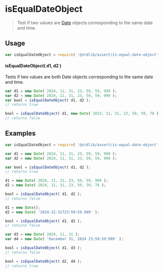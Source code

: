 <!--

@license Apache-2.0

Copyright (c) 2024 The Stdlib Authors.

Licensed under the Apache License, Version 2.0 (the "License");
you may not use this file except in compliance with the License.
You may obtain a copy of the License at

   http://www.apache.org/licenses/LICENSE-2.0

Unless required by applicable law or agreed to in writing, software
distributed under the License is distributed on an "AS IS" BASIS,
WITHOUT WARRANTIES OR CONDITIONS OF ANY KIND, either express or implied.
See the License for the specific language governing permissions and
limitations under the License.

-->

# isEqualDateObject

> Test if two values are [Date](https://developer.mozilla.org/en-US/docs/Web/JavaScript/Reference/Global_Objects/Date) objects corresponding to the same date and time.

<section class="usage">

## Usage

```javascript
var isEqualDateObject = require( '@stdlib/assert/is-equal-date-object' );
```

#### isEqualDateObject( d1, d2 )

Tests if two values are both Date objects corresponding to the same date and time.

```javascript
var d1 = new Date( 2024, 11, 31, 23, 59, 59, 999 );
var d2 = new Date( 2024, 11, 31, 23, 59, 59, 999 );
var bool = isEqualDateObject( d1, d2 );
// returns true

bool = isEqualDateObject( d1, new Date( 2023, 11, 31, 23, 59, 59, 78 ) );
// returns false
```

</section>

<!-- /.usage -->

<section class="examples">

## Examples

<!-- eslint no-undef: "error" -->

```javascript
var isEqualDateObject = require( '@stdlib/assert/is-equal-date-object' );

var d1 = new Date( 2024, 11, 31, 23, 59, 59, 999 );
var d2 = new Date( 2024, 11, 31, 23, 59, 59, 999 );

var bool = isEqualDateObject( d1, d2 );
// returns true

d1 = new Date( 2024, 11, 31, 23, 59, 59, 999 );
d2 = new Date( 2024, 11, 31, 23, 59, 59, 78 );

bool = isEqualDateObject( d1, d2 );
// returns false

d1 = new Date();
d2 = new Date( '2024-12-31T23:59:59.999' );

bool = isEqualDateObject( d1, d2 );
// returns false

var d3 = new Date( 2024, 11, 31 );
var d4 = new Date( 'December 31, 2024 23:59:59:999' );

bool = isEqualDateObject( d1, d3 );
// returns false

bool = isEqualDateObject( d2, d4 );
// returns true
```

</section>

<!-- /.examples -->
